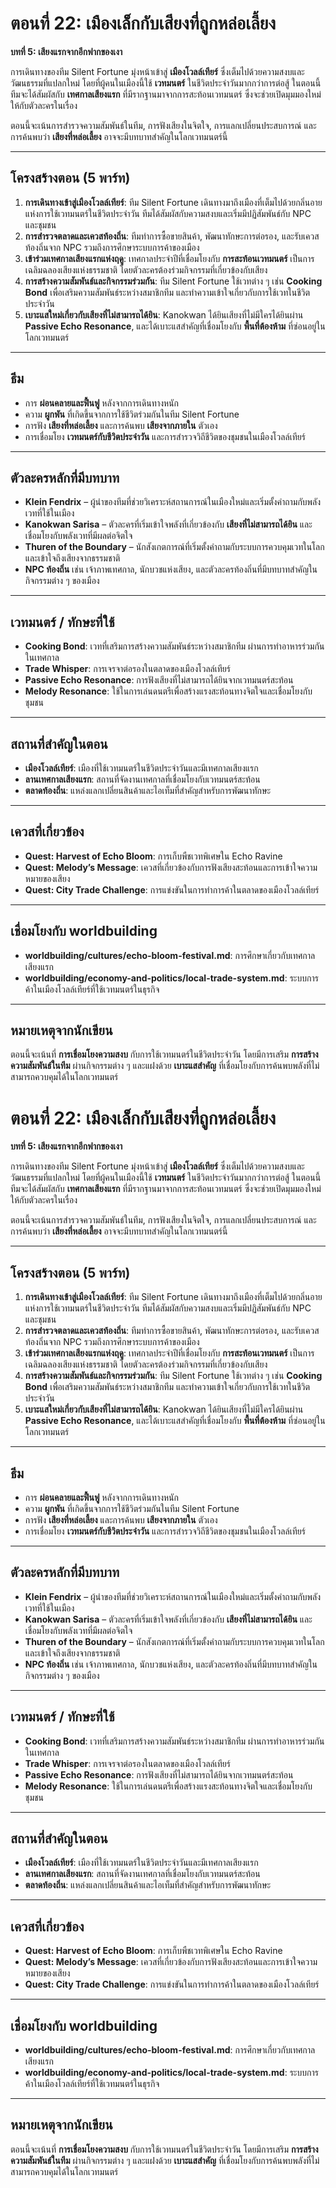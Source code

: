 # ตอนที่ 22: เมืองเล็กกับเสียงที่ถูกหล่อเลี้ยง

**บทที่ 5: เสียงแรกจากอีกฟากของเงา**

การเดินทางของทีม Silent Fortune มุ่งหน้าเข้าสู่ **เมืองโวลล์เทียร์** ซึ่งเต็มไปด้วยความสงบและวัฒนธรรมที่แปลกใหม่ โดยที่ผู้คนในเมืองนี้ใช้ **เวทมนตร์** ในชีวิตประจำวันมากกว่าการต่อสู้ ในตอนนี้ ทีมจะได้สัมผัสกับ **เทศกาลเสียงแรก** ที่มีรากฐานมาจากการสะท้อนเวทมนตร์ ซึ่งจะช่วยเปิดมุมมองใหม่ให้กับตัวละครในเรื่อง

ตอนนี้จะเน้นการสำรวจความสัมพันธ์ในทีม, การฟังเสียงในจิตใจ, การแลกเปลี่ยนประสบการณ์ และการค้นพบว่า **เสียงที่หล่อเลี้ยง** อาจจะมีบทบาทสำคัญในโลกเวทมนตร์นี้

---

## โครงสร้างตอน (5 พาร์ท)

1. **การเดินทางเข้าสู่เมืองโวลล์เทียร์**: ทีม Silent Fortune เดินทางมาถึงเมืองที่เต็มไปด้วยกลิ่นอายแห่งการใช้เวทมนตร์ในชีวิตประจำวัน ทีมได้สัมผัสกับความสงบและเริ่มมีปฏิสัมพันธ์กับ NPC และชุมชน
2. **การสำรวจตลาดและเควสท้องถิ่น**: ทีมทำการซื้อขายสินค้า, พัฒนาทักษะการต่อรอง, และรับเควสท้องถิ่นจาก NPC รวมถึงการศึกษาระบบการค้าของเมือง
3. **เข้าร่วมเทศกาลเสียงแรกแห่งฤดู**: เทศกาลประจำปีที่เชื่อมโยงกับ **การสะท้อนเวทมนตร์** เป็นการเฉลิมฉลองเสียงแห่งธรรมชาติ โดยตัวละครต้องร่วมกิจกรรมที่เกี่ยวข้องกับเสียง
4. **การสร้างความสัมพันธ์และกิจกรรมร่วมกัน**: ทีม Silent Fortune ใช้เวทต่าง ๆ เช่น **Cooking Bond** เพื่อเสริมความสัมพันธ์ระหว่างสมาชิกทีม และทำความเข้าใจเกี่ยวกับการใช้เวทในชีวิตประจำวัน
5. **เบาะแสใหม่เกี่ยวกับเสียงที่ไม่สามารถได้ยิน**: Kanokwan ได้ยินเสียงที่ไม่มีใครได้ยินผ่าน **Passive Echo Resonance**, และได้เบาะแสสำคัญที่เชื่อมโยงกับ **พื้นที่ต้องห้าม** ที่ซ่อนอยู่ในโลกเวทมนตร์

---

## ธีม

- การ **ผ่อนคลายและฟื้นฟู** หลังจากการเดินทางหนัก
- ความ **ผูกพัน** ที่เกิดขึ้นจากการใช้ชีวิตร่วมกันในทีม Silent Fortune
- การฟัง **เสียงที่หล่อเลี้ยง** และการค้นพบ **เสียงจากภายใน** ตัวเอง
- การเชื่อมโยง **เวทมนตร์กับชีวิตประจำวัน** และการสำรวจวิถีชีวิตของชุมชนในเมืองโวลล์เทียร์

---

## ตัวละครหลักที่มีบทบาท

- **Klein Fendrix** – ผู้นำของทีมที่ช่วยวิเคราะห์สถานการณ์ในเมืองใหม่และเริ่มตั้งคำถามกับพลังเวทที่ใช้ในเมือง
- **Kanokwan Sarisa** – ตัวละครที่เริ่มเข้าใจพลังที่เกี่ยวข้องกับ **เสียงที่ไม่สามารถได้ยิน** และเชื่อมโยงกับพลังเวทที่มีผลต่อจิตใจ
- **Thuren of the Boundary** – นักสังเกตการณ์ที่เริ่มตั้งคำถามกับระบบการควบคุมเวทในโลกและเข้าใจถึงเสียงจากธรรมชาติ
- **NPC ท้องถิ่น** เช่น เจ้าภาพเทศกาล, นักบวชแห่งเสียง, และตัวละครท้องถิ่นที่มีบทบาทสำคัญในกิจกรรมต่าง ๆ ของเมือง

---

## เวทมนตร์ / ทักษะที่ใช้

- **Cooking Bond**: เวทที่เสริมการสร้างความสัมพันธ์ระหว่างสมาชิกทีม ผ่านการทำอาหารร่วมกันในเทศกาล
- **Trade Whisper**: การเจรจาต่อรองในตลาดของเมืองโวลล์เทียร์
- **Passive Echo Resonance**: การฟังเสียงที่ไม่สามารถได้ยินจากเวทมนตร์สะท้อน
- **Melody Resonance**: ใช้ในการเล่นดนตรีเพื่อสร้างแรงสะท้อนทางจิตใจและเชื่อมโยงกับชุมชน

---

## สถานที่สำคัญในตอน

- **เมืองโวลล์เทียร์**: เมืองที่ใช้เวทมนตร์ในชีวิตประจำวันและมีเทศกาลเสียงแรก
- **ลานเทศกาลเสียงแรก**: สถานที่จัดงานเทศกาลที่เชื่อมโยงกับเวทมนตร์สะท้อน
- **ตลาดท้องถิ่น**: แหล่งแลกเปลี่ยนสินค้าและไอเท็มที่สำคัญสำหรับการพัฒนาทักษะ

---

## เควสที่เกี่ยวข้อง

- **Quest: Harvest of Echo Bloom**: การเก็บพืชเวทพิเศษใน Echo Ravine
- **Quest: Melody’s Message**: เควสที่เกี่ยวข้องกับการฟังเสียงสะท้อนและการเข้าใจความหมายของเสียง
- **Quest: City Trade Challenge**: การแข่งขันในการทำการค้าในตลาดของเมืองโวลล์เทียร์

---

## เชื่อมโยงกับ worldbuilding

- **worldbuilding/cultures/echo-bloom-festival.md**: การศึกษาเกี่ยวกับเทศกาลเสียงแรก
- **worldbuilding/economy-and-politics/local-trade-system.md**: ระบบการค้าในเมืองโวลล์เทียร์ที่ใช้เวทมนตร์ในธุรกิจ

---

## หมายเหตุจากนักเขียน

ตอนนี้จะเน้นที่ **การเชื่อมโยงความสงบ** กับการใช้เวทมนตร์ในชีวิตประจำวัน โดยมีการเสริม **การสร้างความสัมพันธ์ในทีม** ผ่านกิจกรรมต่าง ๆ และแฝงด้วย **เบาะแสสำคัญ** ที่เชื่อมโยงกับการค้นพบพลังที่ไม่สามารถควบคุมได้ในโลกเวทมนตร์


# ตอนที่ 22: เมืองเล็กกับเสียงที่ถูกหล่อเลี้ยง

**บทที่ 5: เสียงแรกจากอีกฟากของเงา**

การเดินทางของทีม Silent Fortune มุ่งหน้าเข้าสู่ **เมืองโวลล์เทียร์** ซึ่งเต็มไปด้วยความสงบและวัฒนธรรมที่แปลกใหม่ โดยที่ผู้คนในเมืองนี้ใช้ **เวทมนตร์** ในชีวิตประจำวันมากกว่าการต่อสู้ ในตอนนี้ ทีมจะได้สัมผัสกับ **เทศกาลเสียงแรก** ที่มีรากฐานมาจากการสะท้อนเวทมนตร์ ซึ่งจะช่วยเปิดมุมมองใหม่ให้กับตัวละครในเรื่อง

ตอนนี้จะเน้นการสำรวจความสัมพันธ์ในทีม, การฟังเสียงในจิตใจ, การแลกเปลี่ยนประสบการณ์ และการค้นพบว่า **เสียงที่หล่อเลี้ยง** อาจจะมีบทบาทสำคัญในโลกเวทมนตร์นี้

---

## โครงสร้างตอน (5 พาร์ท)

1. **การเดินทางเข้าสู่เมืองโวลล์เทียร์**: ทีม Silent Fortune เดินทางมาถึงเมืองที่เต็มไปด้วยกลิ่นอายแห่งการใช้เวทมนตร์ในชีวิตประจำวัน ทีมได้สัมผัสกับความสงบและเริ่มมีปฏิสัมพันธ์กับ NPC และชุมชน
2. **การสำรวจตลาดและเควสท้องถิ่น**: ทีมทำการซื้อขายสินค้า, พัฒนาทักษะการต่อรอง, และรับเควสท้องถิ่นจาก NPC รวมถึงการศึกษาระบบการค้าของเมือง
3. **เข้าร่วมเทศกาลเสียงแรกแห่งฤดู**: เทศกาลประจำปีที่เชื่อมโยงกับ **การสะท้อนเวทมนตร์** เป็นการเฉลิมฉลองเสียงแห่งธรรมชาติ โดยตัวละครต้องร่วมกิจกรรมที่เกี่ยวข้องกับเสียง
4. **การสร้างความสัมพันธ์และกิจกรรมร่วมกัน**: ทีม Silent Fortune ใช้เวทต่าง ๆ เช่น **Cooking Bond** เพื่อเสริมความสัมพันธ์ระหว่างสมาชิกทีม และทำความเข้าใจเกี่ยวกับการใช้เวทในชีวิตประจำวัน
5. **เบาะแสใหม่เกี่ยวกับเสียงที่ไม่สามารถได้ยิน**: Kanokwan ได้ยินเสียงที่ไม่มีใครได้ยินผ่าน **Passive Echo Resonance**, และได้เบาะแสสำคัญที่เชื่อมโยงกับ **พื้นที่ต้องห้าม** ที่ซ่อนอยู่ในโลกเวทมนตร์

---

## ธีม

- การ **ผ่อนคลายและฟื้นฟู** หลังจากการเดินทางหนัก
- ความ **ผูกพัน** ที่เกิดขึ้นจากการใช้ชีวิตร่วมกันในทีม Silent Fortune
- การฟัง **เสียงที่หล่อเลี้ยง** และการค้นพบ **เสียงจากภายใน** ตัวเอง
- การเชื่อมโยง **เวทมนตร์กับชีวิตประจำวัน** และการสำรวจวิถีชีวิตของชุมชนในเมืองโวลล์เทียร์

---

## ตัวละครหลักที่มีบทบาท

- **Klein Fendrix** – ผู้นำของทีมที่ช่วยวิเคราะห์สถานการณ์ในเมืองใหม่และเริ่มตั้งคำถามกับพลังเวทที่ใช้ในเมือง
- **Kanokwan Sarisa** – ตัวละครที่เริ่มเข้าใจพลังที่เกี่ยวข้องกับ **เสียงที่ไม่สามารถได้ยิน** และเชื่อมโยงกับพลังเวทที่มีผลต่อจิตใจ
- **Thuren of the Boundary** – นักสังเกตการณ์ที่เริ่มตั้งคำถามกับระบบการควบคุมเวทในโลกและเข้าใจถึงเสียงจากธรรมชาติ
- **NPC ท้องถิ่น** เช่น เจ้าภาพเทศกาล, นักบวชแห่งเสียง, และตัวละครท้องถิ่นที่มีบทบาทสำคัญในกิจกรรมต่าง ๆ ของเมือง

---

## เวทมนตร์ / ทักษะที่ใช้

- **Cooking Bond**: เวทที่เสริมการสร้างความสัมพันธ์ระหว่างสมาชิกทีม ผ่านการทำอาหารร่วมกันในเทศกาล
- **Trade Whisper**: การเจรจาต่อรองในตลาดของเมืองโวลล์เทียร์
- **Passive Echo Resonance**: การฟังเสียงที่ไม่สามารถได้ยินจากเวทมนตร์สะท้อน
- **Melody Resonance**: ใช้ในการเล่นดนตรีเพื่อสร้างแรงสะท้อนทางจิตใจและเชื่อมโยงกับชุมชน

---

## สถานที่สำคัญในตอน

- **เมืองโวลล์เทียร์**: เมืองที่ใช้เวทมนตร์ในชีวิตประจำวันและมีเทศกาลเสียงแรก
- **ลานเทศกาลเสียงแรก**: สถานที่จัดงานเทศกาลที่เชื่อมโยงกับเวทมนตร์สะท้อน
- **ตลาดท้องถิ่น**: แหล่งแลกเปลี่ยนสินค้าและไอเท็มที่สำคัญสำหรับการพัฒนาทักษะ

---

## เควสที่เกี่ยวข้อง

- **Quest: Harvest of Echo Bloom**: การเก็บพืชเวทพิเศษใน Echo Ravine
- **Quest: Melody’s Message**: เควสที่เกี่ยวข้องกับการฟังเสียงสะท้อนและการเข้าใจความหมายของเสียง
- **Quest: City Trade Challenge**: การแข่งขันในการทำการค้าในตลาดของเมืองโวลล์เทียร์

---

## เชื่อมโยงกับ worldbuilding

- **worldbuilding/cultures/echo-bloom-festival.md**: การศึกษาเกี่ยวกับเทศกาลเสียงแรก
- **worldbuilding/economy-and-politics/local-trade-system.md**: ระบบการค้าในเมืองโวลล์เทียร์ที่ใช้เวทมนตร์ในธุรกิจ

---

## หมายเหตุจากนักเขียน

ตอนนี้จะเน้นที่ **การเชื่อมโยงความสงบ** กับการใช้เวทมนตร์ในชีวิตประจำวัน โดยมีการเสริม **การสร้างความสัมพันธ์ในทีม** ผ่านกิจกรรมต่าง ๆ และแฝงด้วย **เบาะแสสำคัญ** ที่เชื่อมโยงกับการค้นพบพลังที่ไม่สามารถควบคุมได้ในโลกเวทมนตร์
